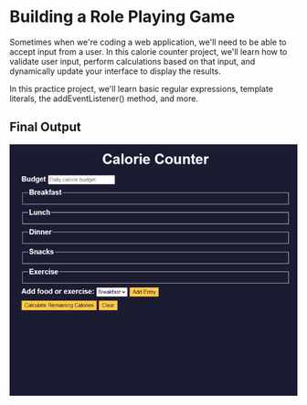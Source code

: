 # Building a Role Playing Game

Sometimes when we're coding a web application, we'll need to be able to accept input from a user. In this calorie counter project, we'll learn how to validate user input, perform calculations based on that input, and dynamically update your interface to display the results.

In this practice project, we'll learn basic regular expressions, template literals, the addEventListener() method, and more.

## Final Output

![Alt text](./final.png "Final Output")
